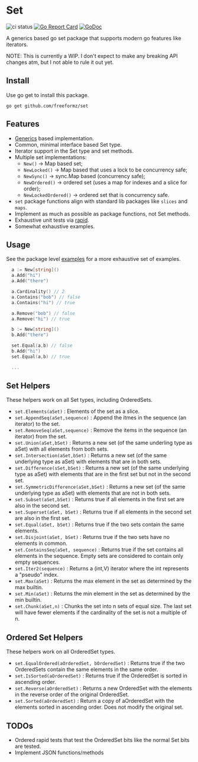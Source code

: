 # Set

![ci status](https://github.com/freeformz/set/actions/workflows/ci.yaml/badge.svg?branch=main)
[![Go Report Card](https://goreportcard.com/badge/github.com/freeformz/set)](https://goreportcard.com/report/github.com/freeformz/set)
[![GoDoc](https://godoc.org/github.com/freeformz/set?status.svg)](http://godoc.org/github.com/freeformz/set)

A generics based go set package that supports modern go features like iterators.

NOTE: This is currently a WIP. I don't expect to make any breaking API changes atm, but I not able to rule it out yet.

## Install

Use go get to install this package.

```console
go get github.com/freeformz/set
```

## Features

* [Generics](https://go.dev/doc/tutorial/generics) based implementation.
* Common, minimal interface based Set type.
* Iterator support in the Set type and set methods.
* Multiple set implementations:
  * `New()` -> Map based set;
  * `NewLocked()` -> Map based that uses a lock to be concurrency safe;
  * `NewSync()` -> sync.Map based (concurrency safe);
  * `NewOrdered()` -> ordered set (uses a map for indexes and a slice for order);
  * `NewLockedOrdered()` -> ordered set that is concurrency safe.
* `set` package functions align with standard lib packages like `slices` and `maps`.
* Implement as much as possible as package functions, not Set methods.
* Exhaustive unit tests via [rapid](https://github.com/flyingmutant/rapid).
* Somewhat exhaustive examples.

## Usage

See the package level [examples](https://pkg.go.dev/github.com/freeformz/set#pkg-examples) for a more exhaustive set of examples.

```go
  a := New[string]()
  a.Add("hi")
  a.Add("there")

  a.Cardinality() // 2
  a.Contains("bob") // false
  a.Contains("hi") // true

  a.Remove("bob") // false
  a.Remove("hi") // true

  b := New[string]()
  b.Add("there")

  set.Equal(a,b) // false
  b.Add("hi")
  set.Equal(a,b) // true

  ...
```

## Set Helpers

These helpers work on all Set types, including OrderedSets.

* `set.Elements(aSet)` : Elements of the set as a slice.
* `set.AppendSeq(aSet,sequence)` : Append the itmes in the sequence (an iterator) to the set.
* `set.RemoveSeq(aSet,sequence)` : Remove the items in the sequence (an iterator) from the set.
* `set.Union(aSet,bSet)` : Returns a new set (of the same underling type as aSet) with all elements from both sets.
* `set.Intersection(aSet,bSet)` : Returns a new set (of the same underlying type as aSet) with elements that are in both sets.
* `set.Difference(sSet,bSet)` : Returns a new set (of the same underlying type as aSet) with elements that are in the first set but not in the second set.
* `set.SymmetricDifference(aSet,bSet)` : Returns a new set (of the same underlying type as aSet) with elements that are not in both sets.
* `set.Subset(aSet,bSet)` : Returns true if all elements in the first set are also in the second set.
* `set.Superset(aSet, bSet)` : Returns true if all elements in the second set are also in the first set.
* `set.Equal(aSet, bSet)` : Returns true if the two sets contain the same elements.
* `set.Disjoint(aSet, bSet)` : Returns true if the two sets have no elements in common.
* `set.ContainsSeq(aSet, sequence)` : Returns true if the set contains all elements in the sequence. Empty sets are considered to contain only empty sequences.
* `set.Iter2(sequence)` : Returns a (int,V) iterator where the int represents a "pseudo" index.
* `set.Max(aSet)` : Returns the max element in the set as determined by the max builtin.
* `set.Min(aSet)` : Returns the min element in the set as determined by the min builtin.
* `set.Chunk(aSet,n)` : Chunks the set into n sets of equal size. The last set will have fewer elements if the cardinality of the set is not a multiple of n.

## Ordered Set Helpers

These helpers work on all OrderedSet types.

* `set.EqualOrdered(aOrderedSet, bOrderedSet)` : Returns true if the two OrderedSets contain the same elements in the same order.
* `set.IsSorted(aOrderedSet)` : Returns true if the OrderedSet is sorted in ascending order.
* `set.Reverse(aOrderedSet)` :  Returns a new OrderedSet with the elements in the reverse order of the original OrderedSet.
* `set.Sorted(aOrderedSet)` : Return a copy of aOrderedSet with the elements sorted in ascending order. Does not modify the original set.

## TODOs

* Ordered rapid tests that test the OrderedSet bits like the normal Set bits are tested.
* Implement JSON functions/methods
